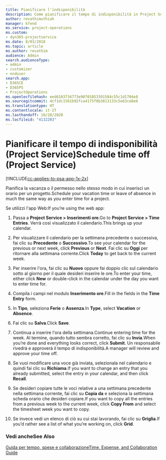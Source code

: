 ```yaml
---
title: Pianificare l'indisponibilità
description: Come pianificare il tempo di indisponibilità in Project Service
author: revathimuthiah
manager: kfend
ms.service: project-operations
ms.custom:
- dyn365-projectservice
ms.date: 8/03/2018
ms.topic: article
ms.author: revathim
audience: Admin
search.audienceType:
- admin
- customizer
- enduser
search.app:
- D365CE
- D365PS
- ProjectOperations
ms.openlocfilehash: eed6103734773e90701853391584c55c1d1704e8
ms.sourcegitcommit: 4cf1dc1561b92fca4175f0b3813133c5e63ce8e6
ms.translationtype: HT
ms.contentlocale: it-IT
ms.lasthandoff: 10/28/2020
ms.locfileid: "4132203"
---
```

# <a name="schedule-time-off-project-service"></a><span data-ttu-id="82e50-103">Pianificare il tempo di indisponibilità (Project Service)</span><span class="sxs-lookup"><span data-stu-id="82e50-103">Schedule time off (Project Service)</span></span>

[!INCLUDE[cc-applies-to-psa-app-1x-2x](../includes/cc-applies-to-psa-app-1x-2x.md)]

<span data-ttu-id="82e50-104">Pianifica la vacanza o il permesso nello stesso modo in cui inserisci un orario per un progetto.</span><span class="sxs-lookup"><span data-stu-id="82e50-104">Schedule your vacation time or leave of absence in much the same way as you enter time for a project.</span></span>  
  
 <span data-ttu-id="82e50-105">Se utilizzi l'app Web:</span><span class="sxs-lookup"><span data-stu-id="82e50-105">If you’re using the web app:</span></span>  
  
1.  <span data-ttu-id="82e50-106">Passa a **Project Service > Inserimenti ore**.</span><span class="sxs-lookup"><span data-stu-id="82e50-106">Go to **Project Service > Time Entries**.</span></span> <span data-ttu-id="82e50-107">Verrà così visualizzato il calendario.</span><span class="sxs-lookup"><span data-stu-id="82e50-107">This brings up your calendar.</span></span>  
  
2.  <span data-ttu-id="82e50-108">Per visualizzare il calendario per la settimana precedente o successiva, fai clic su **Precedente** o **Successivo**.</span><span class="sxs-lookup"><span data-stu-id="82e50-108">To see your calendar for the previous or next week, click **Previous** or **Next**.</span></span> <span data-ttu-id="82e50-109">Fai clic su **Oggi** per ritornare alla settimana corrente.</span><span class="sxs-lookup"><span data-stu-id="82e50-109">Click **Today** to get back to the current week.</span></span>  
  
3.  <span data-ttu-id="82e50-110">Per inserire l'ora, fai clic su **Nuovo** oppure fai doppio clic sul calendario sotto al giorno per il quale desideri inserire le ore.</span><span class="sxs-lookup"><span data-stu-id="82e50-110">To enter your time, either click **New** or double-click in the calendar under the day you want to enter time for.</span></span>  
  
4.  <span data-ttu-id="82e50-111">Compila i campi nel modulo **Inserimento ore**.</span><span class="sxs-lookup"><span data-stu-id="82e50-111">Fill in the fields in the **Time Entry** form.</span></span>  
  
5.  <span data-ttu-id="82e50-112">In **Tipo**, seleziona **Ferie** o **Assenza**.</span><span class="sxs-lookup"><span data-stu-id="82e50-112">In **Type**, select **Vacation** or **Absence**.</span></span>  
  
6.  <span data-ttu-id="82e50-113">Fai clic su **Salva**.</span><span class="sxs-lookup"><span data-stu-id="82e50-113">Click **Save**.</span></span>  
  
7.  <span data-ttu-id="82e50-114">Continua a inserire l'ora della settimana.</span><span class="sxs-lookup"><span data-stu-id="82e50-114">Continue entering time for the week.</span></span> <span data-ttu-id="82e50-115">Al termine, quando tutto sembra corretto, fai clic su **Invia**.</span><span class="sxs-lookup"><span data-stu-id="82e50-115">When you’re done and everything looks correct, click **Submit**.</span></span> <span data-ttu-id="82e50-116">Un responsabile rivedrà e approverà il tempo di indisponibilità.</span><span class="sxs-lookup"><span data-stu-id="82e50-116">A manager will review and approve your time off.</span></span>  
  
8.  <span data-ttu-id="82e50-117">Se vuoi modificare una voce già inviata, selezionala nel calendario e quindi fai clic su **Richiama**.</span><span class="sxs-lookup"><span data-stu-id="82e50-117">If you want to change an entry that you already submitted, select the entry in your calendar, and then click **Recall**.</span></span>  
  
9. <span data-ttu-id="82e50-118">Se desideri copiare tutte le voci relative a una settimana precedente nella settimana corrente, fai clic su **Copia da** e seleziona la settimana scheda orario che desideri copiare.</span><span class="sxs-lookup"><span data-stu-id="82e50-118">If you want to copy all the entries from a previous week to the current week, click **Copy From** and select the timesheet week you want to copy.</span></span>  
  
10. <span data-ttu-id="82e50-119">Se invece vedi un elenco di ciò su cui stai lavorando, fai clic su **Griglia**.</span><span class="sxs-lookup"><span data-stu-id="82e50-119">If you’d rather see a list of what you’re working on, click **Grid**.</span></span>  
  
### <a name="see-also"></a><span data-ttu-id="82e50-120">Vedi anche</span><span class="sxs-lookup"><span data-stu-id="82e50-120">See Also</span></span>  
 [<span data-ttu-id="82e50-121">Guida per tempo, spese e collaborazione</span><span class="sxs-lookup"><span data-stu-id="82e50-121">Time, Expense, and Collaboration Guide</span></span>](../psa/time-expense-collaboration-guide.md)
